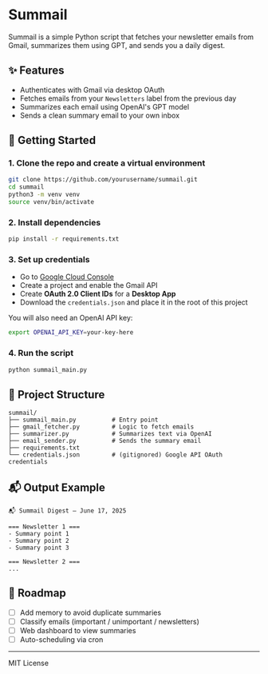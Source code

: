 # Summail

Summail is a simple Python script that fetches your newsletter emails from Gmail, summarizes them using GPT, and sends you a daily digest.

## ✨ Features

- Authenticates with Gmail via desktop OAuth
- Fetches emails from your `Newsletters` label from the previous day
- Summarizes each email using OpenAI's GPT model
- Sends a clean summary email to your own inbox

## 🚀 Getting Started

### 1. Clone the repo and create a virtual environment

```bash
git clone https://github.com/yourusername/summail.git
cd summail
python3 -m venv venv
source venv/bin/activate
```

### 2. Install dependencies

```bash
pip install -r requirements.txt
```

### 3. Set up credentials

- Go to [Google Cloud Console](https://console.cloud.google.com/)
- Create a project and enable the Gmail API
- Create **OAuth 2.0 Client IDs** for a **Desktop App**
- Download the `credentials.json` and place it in the root of this project

You will also need an OpenAI API key:

```bash
export OPENAI_API_KEY=your-key-here
```

### 4. Run the script

```bash
python summail_main.py
```

## 💠 Project Structure

```
summail/
├── summail_main.py          # Entry point
├── gmail_fetcher.py         # Logic to fetch emails
├── summarizer.py            # Summarizes text via OpenAI
├── email_sender.py          # Sends the summary email
├── requirements.txt
└── credentials.json         # (gitignored) Google API OAuth credentials
```

## 📬 Output Example

```
📬 Summail Digest – June 17, 2025

=== Newsletter 1 ===
- Summary point 1
- Summary point 2
- Summary point 3

=== Newsletter 2 ===
...
```

## 🧐 Roadmap

- [ ] Add memory to avoid duplicate summaries
- [ ] Classify emails (important / unimportant / newsletters)
- [ ] Web dashboard to view summaries
- [ ] Auto-scheduling via cron

---

MIT License
